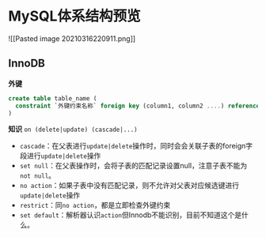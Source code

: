 # MySQL体系结构预览
![[Pasted image 20210316220911.png]]
## InnoDB
**外键**
```sql
create table table_name (
  constraint `外键约束名称` foreign key (column1, column2 ....) references 外键依赖的主表 (column1, column2 ...) on delete cascade # 级联删除
)
```

**知识**
`on (delete|update) (cascade|...)`

- `cascade`：在父表进行`update|delete`操作时，同时会会关联子表的foreign字段进行`update|delete`操作
- `set null`：在父表操作时，会将子表的匹配记录设置null，注意子表不能为 `not null`。
- `no action`：如果子表中没有匹配记录，则不允许对父表对应候选键进行`update|delete`操作
- `restrict`：同`no action`，都是立即检查外键约束
- `set default`：解析器认识`action`但Innodb不能识别，目前不知道这个是什么。

